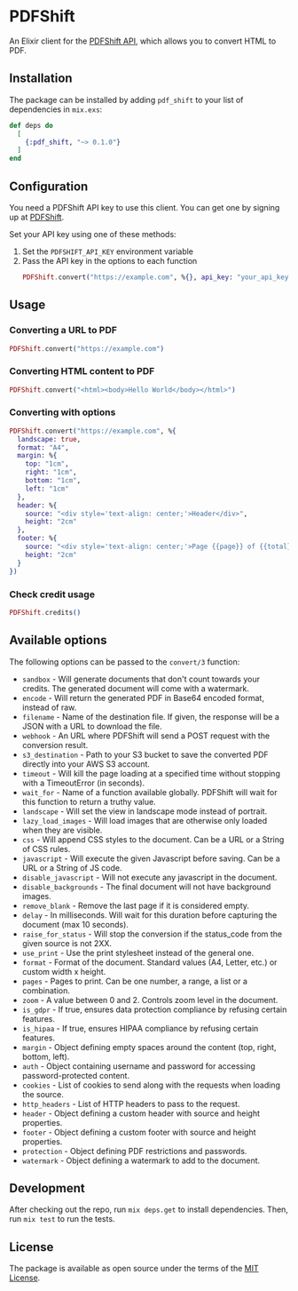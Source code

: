 # PDFShift

An Elixir client for the [PDFShift API](https://pdfshift.io), which allows you to convert HTML to PDF.

## Installation

The package can be installed by adding `pdf_shift` to your list of dependencies in `mix.exs`:

```elixir
def deps do
  [
    {:pdf_shift, "~> 0.1.0"}
  ]
end
```

## Configuration

You need a PDFShift API key to use this client. You can get one by signing up at [PDFShift](https://pdfshift.io).

Set your API key using one of these methods:

1. Set the `PDFSHIFT_API_KEY` environment variable
2. Pass the API key in the options to each function
   ```elixir
   PDFShift.convert("https://example.com", %{}, api_key: "your_api_key")
   ```

## Usage

### Converting a URL to PDF

```elixir
PDFShift.convert("https://example.com")
```

### Converting HTML content to PDF

```elixir
PDFShift.convert("<html><body>Hello World</body></html>")
```

### Converting with options

```elixir
PDFShift.convert("https://example.com", %{
  landscape: true,
  format: "A4",
  margin: %{
    top: "1cm",
    right: "1cm",
    bottom: "1cm",
    left: "1cm"
  },
  header: %{
    source: "<div style='text-align: center;'>Header</div>",
    height: "2cm"
  },
  footer: %{
    source: "<div style='text-align: center;'>Page {{page}} of {{total}}</div>",
    height: "2cm"
  }
})
```

### Check credit usage

```elixir
PDFShift.credits()
```

## Available options

The following options can be passed to the `convert/3` function:

- `sandbox` - Will generate documents that don't count towards your credits. The generated document will come with a watermark.
- `encode` - Will return the generated PDF in Base64 encoded format, instead of raw.
- `filename` - Name of the destination file. If given, the response will be a JSON with a URL to download the file.
- `webhook` - An URL where PDFShift will send a POST request with the conversion result.
- `s3_destination` - Path to your S3 bucket to save the converted PDF directly into your AWS S3 account.
- `timeout` - Will kill the page loading at a specified time without stopping with a TimeoutError (in seconds).
- `wait_for` - Name of a function available globally. PDFShift will wait for this function to return a truthy value.
- `landscape` - Will set the view in landscape mode instead of portrait.
- `lazy_load_images` - Will load images that are otherwise only loaded when they are visible.
- `css` - Will append CSS styles to the document. Can be a URL or a String of CSS rules.
- `javascript` - Will execute the given Javascript before saving. Can be a URL or a String of JS code.
- `disable_javascript` - Will not execute any javascript in the document.
- `disable_backgrounds` - The final document will not have background images.
- `remove_blank` - Remove the last page if it is considered empty.
- `delay` - In milliseconds. Will wait for this duration before capturing the document (max 10 seconds).
- `raise_for_status` - Will stop the conversion if the status_code from the given source is not 2XX.
- `use_print` - Use the print stylesheet instead of the general one.
- `format` - Format of the document. Standard values (A4, Letter, etc.) or custom width x height.
- `pages` - Pages to print. Can be one number, a range, a list or a combination.
- `zoom` - A value between 0 and 2. Controls zoom level in the document.
- `is_gdpr` - If true, ensures data protection compliance by refusing certain features.
- `is_hipaa` - If true, ensures HIPAA compliance by refusing certain features.
- `margin` - Object defining empty spaces around the content (top, right, bottom, left).
- `auth` - Object containing username and password for accessing password-protected content.
- `cookies` - List of cookies to send along with the requests when loading the source.
- `http_headers` - List of HTTP headers to pass to the request.
- `header` - Object defining a custom header with source and height properties.
- `footer` - Object defining a custom footer with source and height properties.
- `protection` - Object defining PDF restrictions and passwords.
- `watermark` - Object defining a watermark to add to the document.

## Development

After checking out the repo, run `mix deps.get` to install dependencies. Then, run `mix test` to run the tests.

## License

The package is available as open source under the terms of the [MIT License](https://opensource.org/licenses/MIT).

